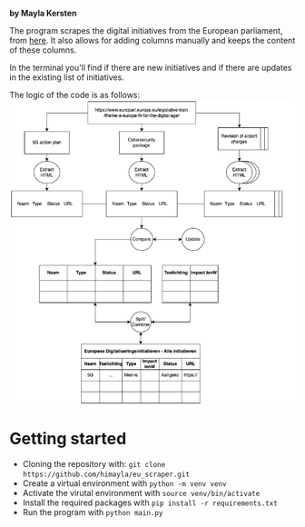 **by Mayla Kersten**

The program scrapes the digital initiatives from the European parliament, from [here](https://www.europarl.europa.eu/legislative-train/theme-a-europe-fit-for-the-digital-age/). It also allows for adding columns manually and keeps the content of these columns.

In the terminal you'll find if there are new initiatives and if there are updates in the existing list of initiatives. 

The logic of the code is as follows:
![](./documentation/dataflow.png)
 
# Getting started
* Cloning the repository with: `git clone https://github.com/himayla/eu_scraper.git` 
* Create a virtual environment with `python -m venv venv`
* Activate the virutal environment with `source venv/bin/activate`
* Install the required packages with `pip install -r requirements.txt`
* Run the program with `python main.py`